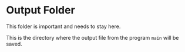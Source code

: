 # Output Folder

This folder is important and needs to stay here.

This is the directory where the output file from the program ```main``` will be saved.